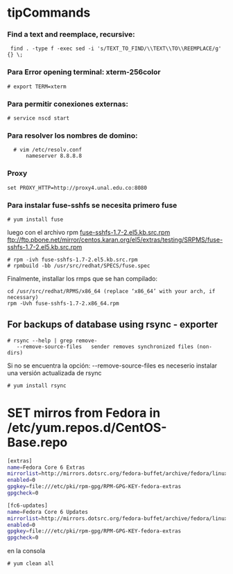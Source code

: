 # tipCommands

### Find a text and reemplace, recursive:
  ```
   find . -type f -exec sed -i 's/TEXT_TO_FIND/\\TEXT\\TO\\REEMPLACE/g' {} \;
  ```
### Para Error opening terminal: xterm-256color
  ```
# export TERM=xterm
  ```

### Para permitir conexiones externas:
  ```
# service nscd start
  ```

### Para resolver los nombres de domino:
  ```
	# vim /etc/resolv.conf  
		nameserver 8.8.8.8	
  ```
		
		
### Proxy		
  ```
set PROXY_HTTP=http://proxy4.unal.edu.co:8080
  ```
### Para instalar fuse-sshfs se necesita primero fuse
  ```
# yum install fuse
  ```

luego con el archivo rpm  [fuse-sshfs-1.7-2.el5.kb.src.rpm](http://rpm.pbone.net/index.php3/stat/26/dist/55/size/105688/name/fuse-sshfs-1.7-2.el5.kb.src.rpm)
ftp://ftp.pbone.net/mirror/centos.karan.org/el5/extras/testing/SRPMS/fuse-sshfs-1.7-2.el5.kb.src.rpm
  ```
# rpm -ivh fuse-sshfs-1.7-2.el5.kb.src.rpm
# rpmbuild -bb /usr/src/redhat/SPECS/fuse.spec
  ```

Finalmente, installar los rmps que se han compilado:
  ```
cd /usr/src/redhat/RPMS/x86_64 (replace ‘x86_64’ with your arch, if necessary)
rpm -Uvh fuse-sshfs-1.7-2.x86_64.rpm
  ```

## For backups of database using rsync - exporter
  ```
# rsync --help | grep remove-
     --remove-source-files   sender removes synchronized files (non-dirs)
  ```
Si no se encuentra la opción: --remove-source-files es neceserio instalar una versión actualizada de rsync
  ```
  # yum install rsync
  ```

# SET mirros from Fedora in /etc/yum.repos.d/CentOS-Base.repo
 ```sh
[extras]
name=Fedora Core 6 Extras
mirrorlist=http://mirrors.dotsrc.org/fedora-buffet/archive/fedora/linux/extras/6/$basearch
enabled=0
gpgkey=file:///etc/pki/rpm-gpg/RPM-GPG-KEY-fedora-extras
gpgcheck=0

[fc6-updates]
name=Fedora Core 6 Updates
mirrorlist=http://mirrors.dotsrc.org/fedora-buffet/archive/fedora/linux/updates/6/$basearch
enabled=0
gpgkey=file:///etc/pki/rpm-gpg/RPM-GPG-KEY-fedora-extras
gpgcheck=0
 ```
 
 en la consola
  ```
 # yum clean all
  ```
